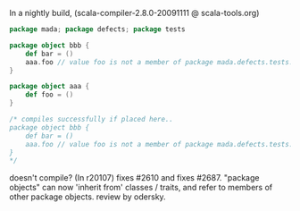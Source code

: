 In a nightly build, (scala-compiler-2.8.0-20091111 @ scala-tools.org)

```scala
package mada; package defects; package tests

package object bbb {
    def bar = ()
    aaa.foo // value foo is not a member of package mada.defects.tests.aaa
}

package object aaa {
    def foo = ()
}

/* compiles successfully if placed here..
package object bbb {
    def bar = ()
    aaa.foo // value foo is not a member of package mada.defects.tests.aaa
}
*/
```

doesn't compile?
(In r20107) fixes #2610 and fixes #2687. "package objects" can now 'inherit from' classes / traits, and refer to members of other package objects. review by odersky.
